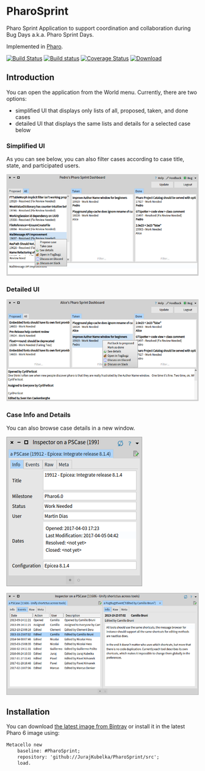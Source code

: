 # PharoSprint

Pharo Sprint Application to support coordination and collaboration during Bug Days a.k.a. Pharo Sprint Days.

Implemented in [Pharo](http://pharo.org). 

[![Build Status](https://travis-ci.org/JurajKubelka/PharoSprint.svg?branch=master)](https://travis-ci.org/JurajKubelka/PharoSprint)
[![Build status](https://ci.appveyor.com/api/projects/status/8h36ia1y8a9j8kv1/branch/master?svg=true)](https://ci.appveyor.com/project/JurajKubelka/pharosprint/branch/master)
[![Coverage Status](https://coveralls.io/repos/github/JurajKubelka/PharoSprint/badge.svg?branch=master)](https://coveralls.io/github/JurajKubelka/PharoSprint?branch=master)
[![Download](https://api.bintray.com/packages/jurajkubelka/PharoSprint/build/images/download.svg)](https://bintray.com/jurajkubelka/PharoSprint/build/_latestVersion#files)

## Introduction

You can open the application from the World menu. Currently, there are two options:
- simplified UI that displays only lists of all, proposed, taken, and done cases
- detailed UI that displays the same lists and details for a selected case below

### Simplified UI

As you can see below, you can also filter cases according to case title, state, and participated users.

![Main application window](assets/img/main-window.png)

### Detailed UI

![Detailed application window](assets/img/detailed-window.png)

### Case Info and Details

You can also browse case details in a new window. 

![Main application window](assets/img/case-info.png)

![Main application window](assets/img/case-events.png)

## Installation

You can download [the latest image from Bintray](https://bintray.com/jurajkubelka/PharoSprint/build/_latestVersion#files) or install it in the latest Pharo 6 image using:

```
Metacello new
    baseline: #PharoSprint;
    repository: 'github://JurajKubelka/PharoSprint/src';
    load.
```
